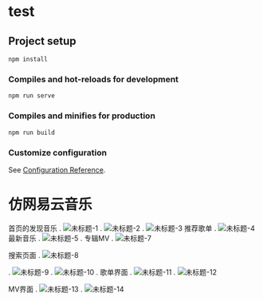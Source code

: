 # test

## Project setup
```
npm install
```

### Compiles and hot-reloads for development
```
npm run serve
```

### Compiles and minifies for production
```
npm run build
```

### Customize configuration
See [Configuration Reference](https://cli.vuejs.org/config/).


# 仿网易云音乐
首页的发现音乐
.
![未标题-1](https://user-images.githubusercontent.com/65821989/87960033-51176d00-cae6-11ea-94c0-2c9caa79c8e2.jpg)
.
![未标题-2](https://user-images.githubusercontent.com/65821989/87960201-8ae87380-cae6-11ea-9f90-2ac8d9907686.jpg)
.
![未标题-3](https://user-images.githubusercontent.com/65821989/87960423-ddc22b00-cae6-11ea-9d68-207f87863807.jpg)
推荐歌单
.
![未标题-4](https://user-images.githubusercontent.com/65821989/87960587-182bc800-cae7-11ea-99d0-ac794e2ad582.jpg)
最新音乐
.
![未标题-5](https://user-images.githubusercontent.com/65821989/87960644-2e398880-cae7-11ea-9ed2-33bedc7c3898.jpg)
.
专辑MV
.
![未标题-7](https://user-images.githubusercontent.com/65821989/87960735-51643800-cae7-11ea-8cc6-d40ae5eab6f9.jpg)

搜索页面
.
![未标题-8](https://user-images.githubusercontent.com/65821989/87960796-66d96200-cae7-11ea-8d88-0f4b66eea5b4.jpg)

.
![未标题-9](https://user-images.githubusercontent.com/65821989/87962816-60001e80-caea-11ea-9bbb-9d89a0c5e3ce.jpg)
.
![未标题-10](https://user-images.githubusercontent.com/65821989/87962866-727a5800-caea-11ea-8396-07e1977ffcac.jpg)
.
歌单界面
.
![未标题-11](https://user-images.githubusercontent.com/65821989/87962929-8de56300-caea-11ea-84c8-8022d83ea88a.jpg)
.
![未标题-12](https://user-images.githubusercontent.com/65821989/87962978-9ccc1580-caea-11ea-9357-7411067dbbd1.jpg)

MV界面
.
![未标题-13](https://user-images.githubusercontent.com/65821989/87963020-ac4b5e80-caea-11ea-9494-fc2b98e9e470.jpg)
.
![未标题-14](https://user-images.githubusercontent.com/65821989/87963065-bb321100-caea-11ea-93aa-992573a26e97.jpg)
